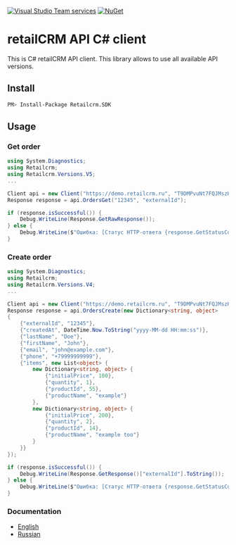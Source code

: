 [![Visual Studio Team services](https://img.shields.io/vso/build/gwinn/f01d2ec1-f511-4908-8c02-d48757d71370/3.svg?style=flat-square)](https://visualstudio.com)
[![NuGet](https://img.shields.io/nuget/v/Retailcrm.SDK.svg?style=flat-square)](https://www.nuget.org/packages/Retailcrm.SDK/)


# retailCRM API C# client

This is C# retailCRM API client. This library allows to use all available API versions.

## Install

``` bash
PM> Install-Package Retailcrm.SDK
```

## Usage

### Get order

``` csharp
using System.Diagnostics;
using Retailcrm;
using Retailcrm.Versions.V5;
...

Client api = new Client("https://demo.retailcrm.ru", "T9DMPvuNt7FQJMszHUdG8Fkt6xHsqngH");
Response response = api.OrdersGet("12345", "externalId");

if (response.isSuccessful()) {
    Debug.WriteLine(Response.GetRawResponse());
} else {
    Debug.WriteLine($"Ошибка: [Статус HTTP-ответа {response.GetStatusCode().ToString()}]");
}

```
### Create order

``` csharp
using System.Diagnostics;
using Retailcrm;
using Retailcrm.Versions.V4;
...

Client api = new Client("https://demo.retailcrm.ru", "T9DMPvuNt7FQJMszHUdG8Fkt6xHsqngH");
Response response = api.OrdersCreate(new Dictionary<string, object>
{
    {"externalId", "12345"},
    {"createdAt", DateTime.Now.ToString("yyyy-MM-dd HH:mm:ss")},
    {"lastName", "Doe"},
    {"firstName", "John"},
    {"email", "john@example.com"},
    {"phone", "+79999999999"},
    {"items", new List<object> {
        new Dictionary<string, object> {
            {"initialPrice", 100},
            {"quantity", 1},
            {"productId", 55},
            {"productName", "example"}
        },
        new Dictionary<string, object> {
            {"initialPrice", 200},
            {"quantity", 2},
            {"productId", 14},
            {"productName", "example too"}
        }
    }}
});

if (response.isSuccessful()) {
    Debug.WriteLine(Response.GetResponse()["externalId"].ToString());
} else {
    Debug.WriteLine($"Ошибка: [Статус HTTP-ответа {response.GetStatusCode().ToString()}]");
}

```
### Documentation

* [English](http://www.retailcrm.pro/docs/Developers/Index)
* [Russian](http://www.retailcrm.ru/docs/Developers/Index)

